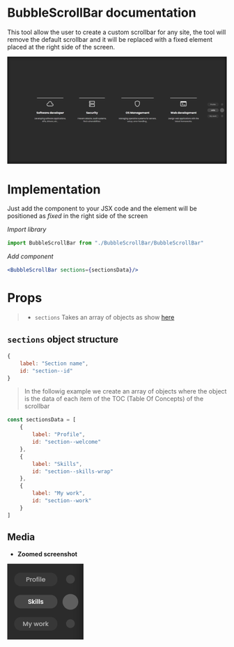 
# BubbleScrollBar documentation

This tool allow the user to create a custom scrollbar for any site, the tool will remove the default scrollbar and it will be replaced with a fixed element placed at the right side of the screen.

![Site screenshot](screenshots/siteScreenshot.png "Example site screenshot")


# Implementation

Just add the component to your JSX code and the element will be positioned as *fixed* in the right side of the screen

*Import library*
```javascript
import BubbleScrollBar from "./BubbleScrollBar/BubbleScrollBar"
```
*Add component*
```jsx
<BubbleScrollBar sections={sectionsData}/>
```

# Props

> - `sections`  Takes an array of objects as show [here](#sections-object-structure)

## `sections` object structure

```javascript
{
    label: "Section name",
    id: "section--id"
}
```

> In the followig example we create an array of objects where the object is the data of each item of the TOC (Table Of Concepts) of the scrollbar

```javascript
const sectionsData = [
    {
        label: "Profile",
        id: "section--welcome"
    },
    {
        label: "Skills",
        id: "section--skills-wrap"
    },
    {
        label: "My work",
        id: "section--work"
    }
]
```

## Media

- **Zoomed screenshot**

!["Zoomed screenshot"](./screenshots/zoomScreenshot.png "Zoomed screenshot")
